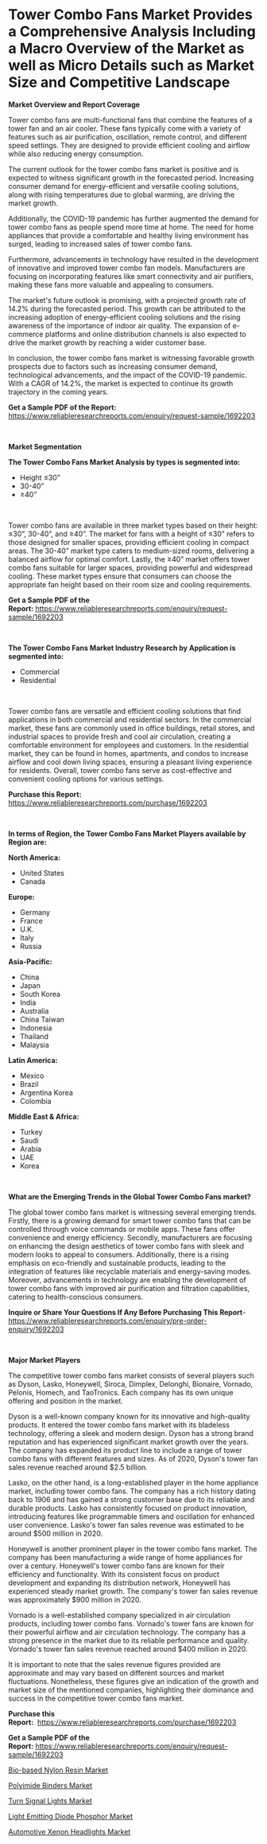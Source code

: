 <p><h1>Tower Combo Fans Market Provides a Comprehensive Analysis Including a Macro Overview of the Market as well as Micro Details such as Market Size and Competitive Landscape</h1></p><p><strong>Market Overview and Report Coverage</strong></p>
<p><p>Tower combo fans are multi-functional fans that combine the features of a tower fan and an air cooler. These fans typically come with a variety of features such as air purification, oscillation, remote control, and different speed settings. They are designed to provide efficient cooling and airflow while also reducing energy consumption.</p><p>The current outlook for the tower combo fans market is positive and is expected to witness significant growth in the forecasted period. Increasing consumer demand for energy-efficient and versatile cooling solutions, along with rising temperatures due to global warming, are driving the market growth.</p><p>Additionally, the COVID-19 pandemic has further augmented the demand for tower combo fans as people spend more time at home. The need for home appliances that provide a comfortable and healthy living environment has surged, leading to increased sales of tower combo fans.</p><p>Furthermore, advancements in technology have resulted in the development of innovative and improved tower combo fan models. Manufacturers are focusing on incorporating features like smart connectivity and air purifiers, making these fans more valuable and appealing to consumers.</p><p>The market's future outlook is promising, with a projected growth rate of 14.2% during the forecasted period. This growth can be attributed to the increasing adoption of energy-efficient cooling solutions and the rising awareness of the importance of indoor air quality. The expansion of e-commerce platforms and online distribution channels is also expected to drive the market growth by reaching a wider customer base.</p><p>In conclusion, the tower combo fans market is witnessing favorable growth prospects due to factors such as increasing consumer demand, technological advancements, and the impact of the COVID-19 pandemic. With a CAGR of 14.2%, the market is expected to continue its growth trajectory in the coming years.</p></p>
<p><strong>Get a Sample PDF of the Report:</strong> <a href="https://www.reliableresearchreports.com/enquiry/request-sample/1692203">https://www.reliableresearchreports.com/enquiry/request-sample/1692203</a></p>
<p>&nbsp;</p>
<p><strong>Market Segmentation</strong></p>
<p><strong>The Tower Combo Fans Market Analysis by types is segmented into:</strong></p>
<p><ul><li>Height ≤30”</li><li>30-40”</li><li>≥40”</li></ul></p>
<p>&nbsp;</p>
<p><p>Tower combo fans are available in three market types based on their height: ≤30”, 30-40”, and ≥40”. The market for fans with a height of ≤30” refers to those designed for smaller spaces, providing efficient cooling in compact areas. The 30-40” market type caters to medium-sized rooms, delivering a balanced airflow for optimal comfort. Lastly, the ≥40” market offers tower combo fans suitable for larger spaces, providing powerful and widespread cooling. These market types ensure that consumers can choose the appropriate fan height based on their room size and cooling requirements.</p></p>
<p><strong>Get a Sample PDF of the Report:</strong>&nbsp;<a href="https://www.reliableresearchreports.com/enquiry/request-sample/1692203">https://www.reliableresearchreports.com/enquiry/request-sample/1692203</a></p>
<p>&nbsp;</p>
<p><strong>The Tower Combo Fans Market Industry Research by Application is segmented into:</strong></p>
<p><ul><li>Commercial</li><li>Residential</li></ul></p>
<p>&nbsp;</p>
<p><p>Tower combo fans are versatile and efficient cooling solutions that find applications in both commercial and residential sectors. In the commercial market, these fans are commonly used in office buildings, retail stores, and industrial spaces to provide fresh and cool air circulation, creating a comfortable environment for employees and customers. In the residential market, they can be found in homes, apartments, and condos to increase airflow and cool down living spaces, ensuring a pleasant living experience for residents. Overall, tower combo fans serve as cost-effective and convenient cooling options for various settings.</p></p>
<p><strong>Purchase this Report:</strong>&nbsp; <a href="https://www.reliableresearchreports.com/purchase/1692203">https://www.reliableresearchreports.com/purchase/1692203</a></p>
<p>&nbsp;</p>
<p><strong>In terms of Region, the Tower Combo Fans Market Players available by Region are:</strong></p>
<p>
    <p> <strong> North America: </strong>
        <ul>
            <li>United States</li>
            <li>Canada</li>
        </ul>
        </p> 
    <p> <strong> Europe: </strong>
        <ul>
            <li>Germany</li>
            <li>France</li>
            <li>U.K.</li>
            <li>Italy</li>
            <li>Russia</li>
        </ul>
        </p> 
    <p> <strong> Asia-Pacific: </strong>
        <ul>
            <li>China</li>
            <li>Japan</li>
            <li>South Korea</li>
            <li>India</li>
            <li>Australia</li>
            <li>China Taiwan</li>
            <li>Indonesia</li>
            <li>Thailand</li>
            <li>Malaysia</li>
        </ul>
        </p> 
    <p> <strong> Latin America: </strong>
        <ul>
            <li>Mexico</li>
            <li>Brazil</li>
            <li>Argentina Korea</li>
            <li>Colombia</li>
        </ul>
        </p> 
    <p> <strong> Middle East & Africa: </strong>
        <ul>
            <li>Turkey</li>
            <li>Saudi</li>
            <li>Arabia</li>
            <li>UAE</li>
            <li>Korea</li>
        </ul>
    </p>
    </p>
<p>&nbsp;</p>
<p><strong>What are the Emerging Trends in the Global Tower Combo Fans market?</strong></p>
<p><p>The global tower combo fans market is witnessing several emerging trends. Firstly, there is a growing demand for smart tower combo fans that can be controlled through voice commands or mobile apps. These fans offer convenience and energy efficiency. Secondly, manufacturers are focusing on enhancing the design aesthetics of tower combo fans with sleek and modern looks to appeal to consumers. Additionally, there is a rising emphasis on eco-friendly and sustainable products, leading to the integration of features like recyclable materials and energy-saving modes. Moreover, advancements in technology are enabling the development of tower combo fans with improved air purification and filtration capabilities, catering to health-conscious consumers.</p></p>
<p><strong>Inquire or Share Your Questions If Any Before Purchasing This Report</strong>- <a href="https://www.reliableresearchreports.com/enquiry/pre-order-enquiry/1692203">https://www.reliableresearchreports.com/enquiry/pre-order-enquiry/1692203</a></p>
<p>&nbsp;</p>
<p><strong>Major Market Players</strong></p>
<p><p>The competitive tower combo fans market consists of several players such as Dyson, Lasko, Honeywell, Siroca, Dimplex, Delonghi, Bionaire, Vornado, Pelonis, Homech, and TaoTronics. Each company has its own unique offering and position in the market.</p><p>Dyson is a well-known company known for its innovative and high-quality products. It entered the tower combo fans market with its bladeless technology, offering a sleek and modern design. Dyson has a strong brand reputation and has experienced significant market growth over the years. The company has expanded its product line to include a range of tower combo fans with different features and sizes. As of 2020, Dyson's tower fan sales revenue reached around $2.5 billion.</p><p>Lasko, on the other hand, is a long-established player in the home appliance market, including tower combo fans. The company has a rich history dating back to 1906 and has gained a strong customer base due to its reliable and durable products. Lasko has consistently focused on product innovation, introducing features like programmable timers and oscillation for enhanced user convenience. Lasko's tower fan sales revenue was estimated to be around $500 million in 2020.</p><p>Honeywell is another prominent player in the tower combo fans market. The company has been manufacturing a wide range of home appliances for over a century. Honeywell's tower combo fans are known for their efficiency and functionality. With its consistent focus on product development and expanding its distribution network, Honeywell has experienced steady market growth. The company's tower fan sales revenue was approximately $900 million in 2020.</p><p>Vornado is a well-established company specialized in air circulation products, including tower combo fans. Vornado's tower fans are known for their powerful airflow and air circulation technology. The company has a strong presence in the market due to its reliable performance and quality. Vornado's tower fan sales revenue reached around $400 million in 2020.</p><p>It is important to note that the sales revenue figures provided are approximate and may vary based on different sources and market fluctuations. Nonetheless, these figures give an indication of the growth and market size of the mentioned companies, highlighting their dominance and success in the competitive tower combo fans market.</p></p>
<p><strong>Purchase this Report:</strong>&nbsp;&nbsp;<a href="https://www.reliableresearchreports.com/purchase/1692203">https://www.reliableresearchreports.com/purchase/1692203</a></p>
<p></p>
<p><strong>Get a Sample PDF of the Report:</strong>&nbsp;<a href="https://www.reliableresearchreports.com/enquiry/request-sample/1692203">https://www.reliableresearchreports.com/enquiry/request-sample/1692203</a></p>
<p><p><a href="https://medium.com/@shivay151299/bio-based-nylon-resin-market-insight-market-trends-growth-forecasted-from-2023-to-2030-30e3ede1e8d3">Bio-based Nylon Resin Market</a></p><p><a href="https://medium.com/@yashreports27/polyimide-binders-market-furnishes-information-on-market-share-market-trends-and-market-growth-4f8bc8aa493c">Polyimide Binders Market</a></p><p><a href="https://www.linkedin.com/pulse/turn-signal-lights-market-challenges-opportunities-growth-cbp3c/">Turn Signal Lights Market</a></p><p><a href="https://www.linkedin.com/pulse/light-emitting-diode-phosphor-market-size-share-global/">Light Emitting Diode Phosphor Market</a></p><p><a href="https://www.linkedin.com/pulse/automotive-xenon-headlights-market-size-share-global-a40zc/">Automotive Xenon Headlights Market</a></p></p>